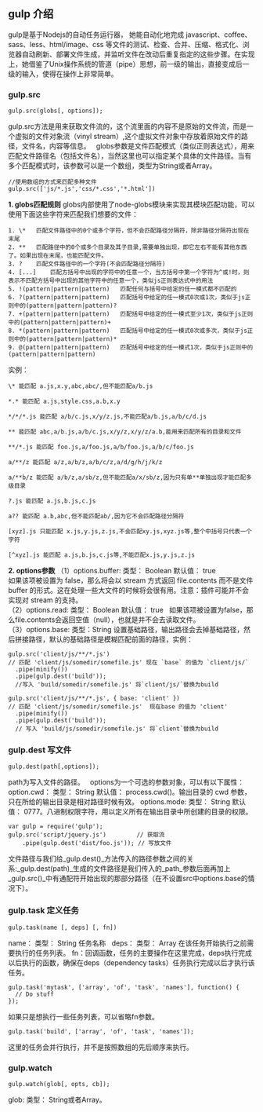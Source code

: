 ## gulp 介绍
gulp是基于Nodejs的自动任务运行器， 她能自动化地完成 javascript、coffee、sass、less、html/image、css 等文件的测试、检查、合并、压缩、格式化、浏览器自动刷新、部署文件生成，并监听文件在改动后重复指定的这些步骤。在实现上，她借鉴了Unix操作系统的管道（pipe）思想，前一级的输出，直接变成后一级的输入，使得在操作上非常简单。
### gulp.src
```
gulp.src(globs[, options]);
```
gulp.src方法是用来获取文件流的，这个流里面的内容不是原始的文件流，而是一个虚拟的文件对象流（vinyl stream）,这个虚拟文件对象中存放着原始文件的路径，文件名，内容等信息。  
globs参数是文件匹配模式（类似正则表达式），用来匹配文件路径名（包括文件名），当然这里也可以指定某个具体的文件路径。当有多个匹配模式时，该参数可以是一个数组，类型为String或者Array。 
```
//使用数组的方式来匹配多种文件
gulp.src(['js/*.js','css/*.css','*.html'])
```
**1. globs匹配规则**
globs内部使用了node-globs模块来实现其模块匹配功能，可以使用下面这些字符来匹配我们想要的文件：  
```
1. \*	匹配文件路径中的0个或多个字符，但不会匹配路径分隔符，除非路径分隔符出现在末尾
2. **	匹配路径中的0个或多个目录及其子目录,需要单独出现，即它左右不能有其他东西了。如果出现在末尾，也能匹配文件。
3. ?	匹配文件路径中的一个字符(不会匹配路径分隔符)
4. [...]	匹配方括号中出现的字符中的任意一个，当方括号中第一个字符为^或!时，则表示不匹配方括号中出现的其他字符中的任意一个，类似js正则表达式中的用法
5. !(pattern|pattern|pattern)	匹配任何与括号中给定的任一模式都不匹配的
6. ?(pattern|pattern|pattern)	匹配括号中给定的任一模式0次或1次，类似于js正则中的(pattern|pattern|pattern)?
7. +(pattern|pattern|pattern)	匹配括号中给定的任一模式至少1次，类似于js正则中的(pattern|pattern|pattern)+
8. *(pattern|pattern|pattern)	匹配括号中给定的任一模式0次或多次，类似于js正则中的(pattern|pattern|pattern)*
9. @(pattern|pattern|pattern)	匹配括号中给定的任一模式1次，类似于js正则中的(pattern|pattern|pattern)
```
实例：  
```
\* 能匹配 a.js,x.y,abc,abc/,但不能匹配a/b.js

*.* 能匹配 a.js,style.css,a.b,x.y

*/*/*.js 能匹配 a/b/c.js,x/y/z.js,不能匹配a/b.js,a/b/c/d.js

** 能匹配 abc,a/b.js,a/b/c.js,x/y/z,x/y/z/a.b,能用来匹配所有的目录和文件

**/*.js 能匹配 foo.js,a/foo.js,a/b/foo.js,a/b/c/foo.js

a/**/z 能匹配 a/z,a/b/z,a/b/c/z,a/d/g/h/j/k/z

a/**b/z 能匹配 a/b/z,a/sb/z,但不能匹配a/x/sb/z,因为只有单**单独出现才能匹配多级目录

?.js 能匹配 a.js,b.js,c.js

a?? 能匹配 a.b,abc,但不能匹配ab/,因为它不会匹配路径分隔符

[xyz].js 只能匹配 x.js,y.js,z.js,不会匹配xy.js,xyz.js等,整个中括号只代表一个字符

[^xyz].js 能匹配 a.js,b.js,c.js等,不能匹配x.js,y.js,z.js
```

**2. options参数**
（1）options.buffer: 类型： Boolean 默认值： true    
如果该项被设置为 false，那么将会以 stream 方式返回 file.contents 而不是文件 buffer 的形式。这在处理一些大文件的时候将会很有用。注意：插件可能并不会实现对 stream 的支持。  
（2）options.read: 类型： Boolean 默认值： true  
如果该项被设置为false，那么file.contents会返回空值（null），也就是并不会去读取文件。  
（3）options.base: 类型：String 设置基础路径，输出路径会去掉基础路径，然后拼接路径，默认的基础路径是模糊匹配前面的路径，实例：
```
gulp.src('client/js/**/*.js') 
// 匹配 'client/js/somedir/somefile.js' 现在 `base` 的值为 `client/js/`
  .pipe(minify())
  .pipe(gulp.dest('build'));  
  //写入 'build/somedir/somefile.js' 将`client/js/`替换为build
 
gulp.src('client/js/**/*.js', { base: 'client' }) 
// 匹配 'client/js/somedir/somefile.js'  现在base 的值为 'client'
  .pipe(minify())
  .pipe(gulp.dest('build'));  
  // 写入 'build/js/somedir/somefile.js' 将`client`替换为build
  ```
### gulp.dest 写文件
```
gulp.dest(path[,options]);
```
path为写入文件的路径。  
options为一个可选的参数对象，可以有以下属性： 
option.cwd： 类型： String 默认值： process.cwd()。输出目录的 cwd 参数，只在所给的输出目录是相对路径时候有效。
options.mode: 类型： String 默认值： 0777。八进制权限字符，用以定义所有在输出目录中所创建的目录的权限。 
```
var gulp = require('gulp');
gulp.src('script/jquery.js')　       // 获取流
    .pipe(gulp.dest('dist/foo.js')); // 写放文件
```

文件路径与我们给_gulp.dest()_方法传入的路径参数之间的关系:_gulp.dest(path)_生成的文件路径是我们传入的_path_参数后面再加上_gulp.src()_中有通配符开始出现的那部分路径（在不设置src中options.base的情况下）。

### gulp.task 定义任务
```
gulp.task(name [, deps] [, fn])
```
name： 类型： String 任务名称  
deps： 类型： Array 在该任务开始执行之前需要执行的任务列表。
fn：回调函数，任务的主要操作在这里完成，deps执行完成以后执行的函数，确保在deps（dependency tasks）任务执行完成以后才执行该任务。
```
gulp.task('mytask', ['array', 'of', 'task', 'names'], function() {
  // Do stuff
});
```
如果只是想执行一些任务列表，可以省略fn参数。
```
gulp.task('build', ['array', 'of', 'task', 'names']);
```
这里的任务会并行执行，并不是按照数组的先后顺序来执行。 

### gulp.watch 
```
gulp.watch(glob[, opts, cb]);
```
glob: 类型： String或者Array。





























